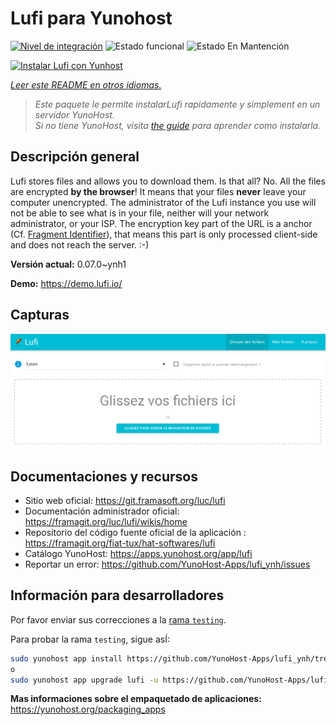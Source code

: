 <!--
Este archivo README esta generado automaticamente<https://github.com/YunoHost/apps/tree/master/tools/readme_generator>
No se debe editar a mano.
-->

# Lufi para Yunohost

[![Nivel de integración](https://apps.yunohost.org/badge/integration/lufi)](https://ci-apps.yunohost.org/ci/apps/lufi/)
![Estado funcional](https://apps.yunohost.org/badge/state/lufi)
![Estado En Mantención](https://apps.yunohost.org/badge/maintained/lufi)

[![Instalar Lufi con Yunhost](https://install-app.yunohost.org/install-with-yunohost.svg)](https://install-app.yunohost.org/?app=lufi)

*[Leer este README en otros idiomas.](./ALL_README.md)*

> *Este paquete le permite instalarLufi rapidamente y simplement en un servidor YunoHost.*  
> *Si no tiene YunoHost, visita [the guide](https://yunohost.org/install) para aprender como instalarla.*

## Descripción general

Lufi stores files and allows you to download them. Is that all? No. All the files are encrypted **by the browser**! It means that your files **never** leave your computer unencrypted.
The administrator of the Lufi instance you use will not be able to see what is in your file, neither will your network administrator, or your ISP.
The encryption key part of the URL is a anchor (Cf. [Fragment Identifier](https://en.wikipedia.org/wiki/Fragment_identifier)), that means this part is only processed client-side and does not reach the server. :-)


**Versión actual:** 0.07.0~ynh1

**Demo:** <https://demo.lufi.io/>

## Capturas

![Captura de Lufi](./doc/screenshots/screenshot_lufi_1.png)

## Documentaciones y recursos

- Sitio web oficial: <https://git.framasoft.org/luc/lufi>
- Documentación administrador oficial: <https://framagit.org/luc/lufi/wikis/home>
- Repositorio del código fuente oficial de la aplicación : <https://framagit.org/fiat-tux/hat-softwares/lufi>
- Catálogo YunoHost: <https://apps.yunohost.org/app/lufi>
- Reportar un error: <https://github.com/YunoHost-Apps/lufi_ynh/issues>

## Información para desarrolladores

Por favor enviar sus correcciones a la [rama `testing`](https://github.com/YunoHost-Apps/lufi_ynh/tree/testing).

Para probar la rama `testing`, sigue asÍ:

```bash
sudo yunohost app install https://github.com/YunoHost-Apps/lufi_ynh/tree/testing --debug
o
sudo yunohost app upgrade lufi -u https://github.com/YunoHost-Apps/lufi_ynh/tree/testing --debug
```

**Mas informaciones sobre el empaquetado de aplicaciones:** <https://yunohost.org/packaging_apps>
